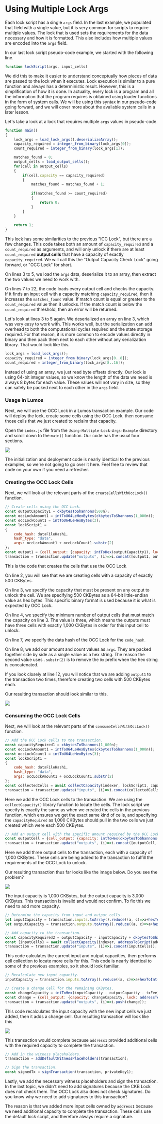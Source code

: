 # Using Multiple Lock Args

Each lock script has a single `args` field. In the last example, we populated that field with a single value, but it is very common for scripts to require multiple values. The lock that is used sets the requirements for the data necessary and how it is formatted. This also includes how multiple values are encoded into the `args` field.

In our last lock script pseudo-code example, we started with the following line.

```javascript
function lockScript(args, input_cells)
```

We did this to make it easier to understand conceptually how pieces of data are passed to the lock when it executes. Lock execution is similar to a pure function and always has a deterministic result. However, this is a simplification of how it is done. In actuality, every lock is a program and all the information that the program requires is obtained using loader functions in the form of system calls. We will be using this syntax in our pseudo-code going forward, and we will cover more about the available system calls in a later lesson.

Let's take a look at a lock that requires multiple `args` values in pseudo-code.

```javascript
function main()
{
    lock_args = load_lock_args().deserializeArray();
    capacity_required = integer_from_binary(lock_args[0]);
    count_required = integer_from_binary(lock_args[1]);

    matches_found = 0;
    output_cells = load_output_cells();
    for(cell in output_cells)
    {
        if(cell.capacity == capacity_required)
        {
            matches_found = matches_found + 1;
            
            if(matches_found >= count_required)
            {
                return 0;
            }
        }
    }
    
    return 1;
}
```

This lock has some similarities to the previous "ICC Lock", but there are a few changes. This code takes both an amount of `capacity_required` and a `count_required` as arguments, and will only unlock if there are at least `count_required` **output cells** that have a capacity of exactly `capacity_required`. We will call this the "Output Capacity Check Lock" going forward, or "OCC Lock" for short.

On lines 3 to 5, we load the `args` data, deserialize it to an array, then extract the two values we need to work with.

On lines 7 to 22, the code loads every output cell and checks the capacity. If it finds an input cell with a capacity matching `capacity_required`, then it increases the `matches_found` value. If match count is equal or greater to the `count_required` value then it unlocks. If the match count is below the `count_required` threshold, then an error will be returned.

Let's look at lines 3 to 5 again. We deserialized an array on line 3, which was very easy to work with. This works well, but the serialization can add overhead to both the computational cycles required and the state storage required. For that reason, it is more common to encode values directly in binary and then pack them next to each other without any serialization library. That would look like this.

```javascript
lock_args = load_lock_args();
capacity_required = integer_from_binary(lock_args[0..8]);
count_required = integer_from_binary(lock_args[8..16]);
```

Instead of using an array, we just read byte offsets directly. Our lock is using 64-bit integer values, so we know the length of the data we need is always 8 bytes for each value. These values will not vary in size, so they can safely be packed next to each other in the `args` field.

### Usage in Lumos

Next, we will use the OCC Lock in a Lumos transaction example. Our code will deploy the lock, create some cells using the OCC Lock, then consume those cells that we just created to reclaim that capacity.

Open the `index.js` file from the `Using-Multiple-Lock-Args-Example` directory and scroll down to the `main()` function. Our code has the usual four sections.

![](../.gitbook/assets/example-flow.png)

The initialization and deployment code is nearly identical to the previous examples, so we're not going to go over it here. Feel free to review that code on your own if you need a refresher.

### Creating the OCC Lock Cells

Next, we will look at the relevant parts of the `createCellsWithOccLock()` function.

```javascript
// Create cells using the OCC Lock.
const outputCapacity1 = ckbytesToShannons(500n);
const occLockAmount1 = intToU64LeHexBytes(ckbytesToShannons(1_000n));
const occLockCount1 = intToU64LeHexBytes(3);
const lockScript1 =
{
	code_hash: dataFileHash1,
	hash_type: "data",
	args: occLockAmount1 + occLockCount1.substr(2)
};
const output1 = {cell_output: {capacity: intToHex(outputCapacity1), lock: lockScript1, type: null}, data: "0x"};
transaction = transaction.update("outputs", (i)=>i.concat([output1, output1]));
```

This is the code that creates the cells that use the OCC Lock.

On line 2, you will see that we are creating cells with a capacity of exactly 500 CKBytes.

On line 3, we specify the capacity that must be present on any output to unlock the cell. We are specifying 500 CKBytes as a 64-bit little-endian value as hex bytes. This specific binary format is used because it is what is expected by OCC Lock.

On line 4, we specify the minimum number of output cells that must match the capacity on line 3. The value is three, which means the outputs must have three cells with exactly 1,000 CKBytes in order for this input cell to unlock. 

On line 7, we specify the data hash of the OCC Lock for the `code_hash`.

On line 8, we add our amount and count values as `args`. They are packed together side by side as a single value as a hex string. The reason the second value uses `.substr(2)` is to remove the `0x` prefix when the hex string is concatenated.

If you look closely at line 12, you will notice that we are adding `output1` to the transaction two times, therefore creating two cells with 500 CKBytes each.

Our resulting transaction should look similar to this.

![](../.gitbook/assets/create-transaction-structure%20%281%29.png)

### Consuming the OCC Lock Cells

Next, we will look at the relevant parts of the `consumeCellsWithOccLock()` function.

```javascript
// Add the OCC Lock cells to the transaction. 
const capacityRequired1 = ckbytesToShannons(1_000n);
const occLockAmount1 = intToU64LeHexBytes(ckbytesToShannons(1_000n));
const occLockCount1 = intToU64LeHexBytes(3);
const lockScript1 =
{
	code_hash: dataFileHash1,
	hash_type: "data",
	args: occLockAmount1 + occLockCount1.substr(2)
};
const collectedCells = await collectCapacity(indexer, lockScript1, capacityRequired1);
transaction = transaction.update("inputs", (i)=>i.concat(collectedCells.inputCells));
```

Here we add the OCC Lock cells to the transaction. We are using the `collectCapacity()` library function to locate the cells. The lock script we specify is exactly the same as when we created the cells in the previous function, which ensures we get the exact same kind of cells, and specifying the `capacityRequired` as 1,000 CKBytes should pull in the two cells we just created which were each 500 CKBytes. 

```javascript
// Add an output cell with the specific amount required by the OCC Lock.
const outputCell = {cell_output: {capacity: intToHex(ckbytesToShannons(1_000n)), lock: addressToScript(address1), type: null}, data: "0x"};
transaction = transaction.update("outputs", (i)=>i.concat([outputCell, outputCell, outputCell]));
```

Here we add three output cells to the transaction, each with a capacity of 1,000 CKBytes. These cells are being added to the transaction to fulfill the requirements of the OCC Lock to unlock.

Our resulting transaction thus far looks like the image below. Do you see the problem? 

![](../.gitbook/assets/consume-transaction-structure%20%282%29.png)

The input capacity is 1,000 CKBytes, but the output capacity is 3,000 CKBytes. This transaction is invalid and would not confirm. To fix this we need to add more capacity.

```javascript
// Determine the capacity from input and output cells.
let inputCapacity = transaction.inputs.toArray().reduce((a, c)=>a+hexToInt(c.cell_output.capacity), 0n);
let outputCapacity = transaction.outputs.toArray().reduce((a, c)=>a+hexToInt(c.cell_output.capacity), 0n);

// Add capacity to the transaction.
const capacityRequired2 = outputCapacity - inputCapacity + ckbytesToShannons(61n) + txFee;
const {inputCells} = await collectCapacity(indexer, addressToScript(address1), capacityRequired2);
transaction = transaction.update("inputs", (i)=>i.concat(inputCells));
```

This code calculates the current input and output capacities, then performs cell collection to locate more cells for this. This code is nearly identical to some of the previous examples, so it should look familiar.

```javascript
// Recalculate new input capacity.
inputCapacity = transaction.inputs.toArray().reduce((a, c)=>a+hexToInt(c.cell_output.capacity), 0n);

// Create a change Cell for the remaining CKBytes.
const changeCapacity = intToHex(inputCapacity - outputCapacity - txFee);
const change = {cell_output: {capacity: changeCapacity, lock: addressToScript(address1), type: null}, data: "0x"};
transaction = transaction.update("outputs", (i)=>i.push(change));
```

This code recalculates the input capacity with the new input cells we just added, then it adds a change cell. Our resulting transaction will look like this.

![](../.gitbook/assets/consume-transaction-structure-2.png)

This transaction would complete because `address1` provided additional cells with the required capacity to complete the transaction.

```javascript
// Add in the witness placeholders.
transaction = addDefaultWitnessPlaceholders(transaction);

// Sign the transaction.
const signedTx = signTransaction(transaction, privateKey1);
```

Lastly, we add the necessary witness placeholders and sign the transaction. In the last topic, we didn't need to add signatures because the CKB Lock does not check them. The OCC Lock also does not check signatures. Do you know why we need to add signatures to this transaction?

The reason is that we added more input cells owned by `address1` because we need additional capacity to complete the transaction. These cells use the default lock script, and therefore always require a signature.

